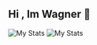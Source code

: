 ## Hi , Im Wagner 👋

<img alt="My Stats" scr= "(https://github-readme-stats.vercel.app/api?username=WagnerF-Silva&show_icons=true)](https://github.com/WagnerF-Silva/github-readme-stats&show_icons=true)"/>
<img alt="My Stats" scr= "(https://github-readme-stats.vercel.app/api/top-langs/?username=WagnerF-Silva&layout=compact)](https://github.com/WagnerF-Silva/github-readme-stats&layout=compact)"/>
